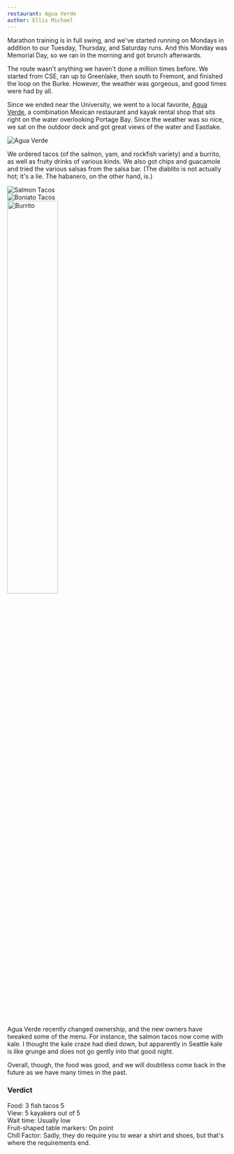 ```yaml
---
restaurant: Agua Verde
author: Ellis Michael
---
```


Marathon training is in full swing, and we've started running on Mondays in
addition to our Tuesday, Thursday, and Saturday runs. And this Monday was
Memorial Day, so we ran in the morning and got brunch afterwards.

The route wasn't anything we haven't done a million times before. We started
from CSE, ran up to Greenlake, then south to Fremont, and finished the loop on
the Burke. However, the weather was gorgeous, and good times were had by all.

Since we ended near the University, we went to a local favorite,
[Agua Verde][agua-verde-web], a combination Mexican restaurant and kayak rental
shop that sits right on the water overlooking Portage Bay. Since the weather was
so nice, we sat on the outdoor deck and got great views of the water and
Eastlake.

![Agua Verde][agua-verde]

We ordered tacos (of the salmon, yam, and rockfish variety) and a burrito, as
well as fruity drinks of various kinds. We also got chips and guacamole and
tried the various salsas from the salsa bar. (The diablito is not actually hot;
it's a lie. The habanero, on the other hand, is.)

<div class="row">
  <div class="column">
    <img src="/img/brunch-reviews/agua-verde/salmon-tacos.jpg" alt="Salmon Tacos">
  </div>
  <div class="column">
    <img src="/img/brunch-reviews/agua-verde/boniato-tacos.jpg" alt="Boniato Tacos">
  </div>
</div>
<div class="row">
  <img src="/img/brunch-reviews/agua-verde/burrito.jpg" alt="Burrito" width="48%">
</div>

Agua Verde recently changed ownership, and the new owners have tweaked some of
the menu. For instance, the salmon tacos now come with kale. I thought the kale
craze had died down, but apparently in Seattle kale is like grunge and does not
go gently into that good night.

Overall, though, the food was good, and we will doubtless come back in the
future as we have many times in the past.

### Verdict

Food: 3 fish tacos 5  
View: 5 kayakers out of 5  
Wait time: Usually low  
Fruit-shaped table markers: On point  
Chill Factor: Sadly, they do require you to wear a shirt and shoes, but that's
              where the requirements end.

[agua-verde-web]: http://aguaverde.com/
[agua-verde]:  /img/brunch-reviews/agua-verde/agua-verde.jpg
